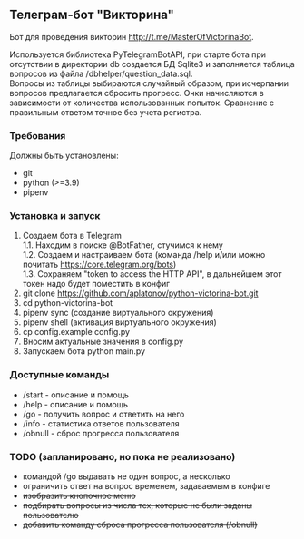 ## Телеграм-бот "Викторина"

Бот для проведения викторин http://t.me/MasterOfVictorinaBot.  

Используется библиотека PyTelegramBotAPI, при старте бота при отсутствии в директории db 
создается БД Sqlite3 и заполняется таблица вопросов из файла /dbhelper/question_data.sql.   
Вопросы из таблицы выбираются случайный образом, при исчерпании вопросов предлагается сбросить прогресс. 
Очки начисляются в зависимости от количества использованных попыток. 
Сравнение с правильным ответом точное без учета регистра.

### Требования
Должны быть установлены:
- git
- python (>=3.9)
- pipenv

### Установка и запуск
1. Создаем бота в Telegram  
   1.1. Находим в поиске @BotFather, стучимся к нему  
   1.2. Создаем и настраиваем бота (команда /help и/или можно почитать https://core.telegram.org/bots)  
   1.3. Сохраняем "token to access the HTTP API", в дальнейшем этот токен надо будет поместить в конфиг  
2. git clone https://github.com/aplatonov/python-victorina-bot.git
3. cd python-victorina-bot
4. pipenv sync (создание виртуального окружения)
5. pipenv shell (активация виртуального окружения)
6. cp config.example config.py
7. Вносим актуальные значения в config.py
8. Запускаем бота python main.py

### Доступные команды
- /start - описание и помощь 
- /help - описание и помощь
- /go - получить вопрос и ответить на него
- /info - статистика ответов пользователя
- /obnull - сброс прогресса пользователя

### ТОDO (запланировано, но пока не реализовано)
- командой /go выдавать не один вопрос, а несколько
- ограничить ответ на вопрос временем, задаваемым в конфиге
- ~~изобразить кнопочное меню~~
- ~~подбирать вопросы из числа тех, которые не были заданы пользователю~~
- ~~добавить команду сброса прогресса пользователя (/obnull)~~